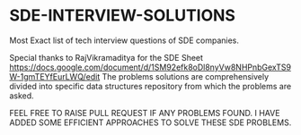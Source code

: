 # SDE-INTERVIEW-SOLUTIONS
Most Exact list of tech interview questions of SDE companies.


Special thanks to RajVikramaditya for the SDE Sheet https://docs.google.com/document/d/1SM92efk8oDl8nyVw8NHPnbGexTS9W-1gmTEYfEurLWQ/edit
The problems solutions are comprehensively divided into specific data structures repository from which the problems are asked.

FEEL FREE TO RAISE PULL REQUEST IF ANY PROBLEMS FOUND. I HAVE ADDED SOME EFFICIENT APPROACHES TO SOLVE THESE SDE PROBLEMS.
 
